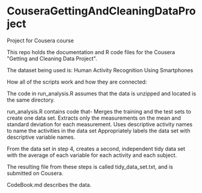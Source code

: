 # CouseraGettingAndCleaningDataProject
Project for Cousera course

This repo holds the documentation and R code files for the Cousera "Getting and Cleaning Data Project". 

The dataset being used is: Human Activity Recognition Using Smartphones

How all of the scripts work and how they are connected:

The code in run_analysis.R assumes that the data is unzipped and located is the same directory. 

run_analysis.R contains code that- 
Merges the training and the test sets to create one data set.
Extracts only the measurements on the mean and standard deviation for each measurement.
Uses descriptive activity names to name the activities in the data set
Appropriately labels the data set with descriptive variable names.


From the data set in step 4, creates a second, independent tidy data set with the average of each variable for each activity and each subject.

The resulting file from these steps is called tidy_data_set.txt, and is submitted on Cousera. 

CodeBook.md describes the data.
